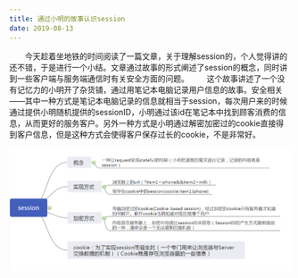 ```yaml
---
title: 通过小明的故事认识session
date: 2019-08-13 
---
```


 &emsp;&emsp;今天趁着坐地铁的时间阅读了一篇文章，关于理解session的，个人觉得讲的还不错，于是进行一个小结。文章通过故事的形式阐述了session的概念，同时讲到一些客户端与服务端通信时有关安全方面的问题。
 &emsp;&emsp;这个故事讲述了一个没有记忆力的小明开了杂货铺，通过用笔记本电脑记录用户信息的故事。安全相关——其中一种方式是笔记本电脑记录的信息就相当于session，每次用户来的时候通过提供小明随机提供的sessionID，小明通过该id在笔记本中找到顾客消费的信息，从而更好的服务客户。另外一种方式是小明通过解密加密过的cookie直接得到客户信息，但是这种方式会使得客户保存过长的cookie，不是非常好。

![](../img/session.png)